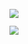 ﻿![](https://lh3.googleusercontent.com/3i24pZVHj-QYhebNZ-JVpwIGd2hU3mVErOiN-ogOTGqbxoTrcJ3d5Zv-kuK3QJumi7zOBxSwyt6MWvs3BYTnsTbBm1G-KSQP6g1UpvzXVkwbIg5Co7GqpX-9hQsr-K9vq3z4ddn_)

![](https://lh5.googleusercontent.com/SRxoc0ZFTYJPsDudATc1CjuqRefXcGIl1_7mnu0tRNQbUMEbKUBXn7rI4oacxm-1PKrC9J6gsOpvWZ78GCJuTops_3XuzQG1ISk4UvnZGcA4wTPZuJlVKBkIKq6b1gF-qSvqUQqV)
